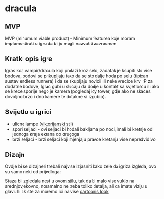 # dracula
## MVP
MVP (minumum viable product) - Minimum featurea koje moram implementirati u igru da bi je mogli nazvatiti zavresnom

## Kratki opis igre 
Igras koa vampir/dracula koji prolazi kroz selo, zadatak je ksupiti sto vise bodova, bodovi se prikupljaju tako da se sto dalje hoda po selu (tipican sustav endless runnera) i da se skupljaju novicii ili neke vrecice krvi :P za dodatne bodove, Igrac gubi u slucaju da dodje u kontakt sa svjetloscu ili ako se krece sporije nego je kamera (pogledaj icy tower, gdje ako ne skaces dovoljno brzo i dno kamere te dotakne si izgubio).

## Svijetlo u igrici
* ulicne lampe ([viktorijanski stil](https://www.google.com/search?biw=1440&bih=803&tbm=isch&sxsrf=ACYBGNTbImkR69FEOPFwzpVOreJrLy0jRg%3A1573821107424&sa=1&ei=s5rOXYHBGcHSwAKr2pnIAw&q=victorian+style+streets+3d&oq=victorian+style+streets+3d&gs_l=img.3...4012.5681..5838...0.0..0.118.299.2j1......0....1..gws-wiz-img.......35i39j0i30.Td1NFWAXj2U&ved=0ahUKEwjB5rDAnOzlAhVBKVAKHSttBjkQ4dUDCAc&uact=5#imgrc=PjQxly_5lyG2eM:))
* spori seljaci - ovi seljaci bi hodali bakljama po noci, imali bi kretnje od jednoga kraja ekrana do drugoga
* brzi seljaci - brzi seljaci koji mjenjaju pravce kretanja vise nepredvidivo

## Dizajn
Ovdje bi se dizajneri trebali najvise izjasniti kako zele da igriza izgleda, ovo su samo neki od prijedloga:

Staza bi izgledala nest u [ovom stilu](https://www.deviantart.com/killstreakgaming/art/Fantasy-Medieval-City-Unity-717408774), tak da bi malo vise vuklo na srednjovjekovno, noramalno ne treba toliko detalja, ali da imate viziju u glavi.
Ili ak ste za moremo ici na vise [cartoonis look](https://www.kenney.nl/assets/animated-characters)
